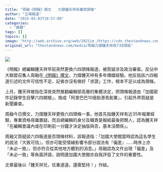 ```yaml
---
title: "周融《明報》撰文   力撐鍾天祥有權改頭條"
author: "立場報道"
date: "2015-03-03T10:57:00"
categories:
  - "媒體"
tags: []
topics: []
image: "http://web.archive.org/web/2021im_/https://cdn.thestandnews.com/media/photos/cache/yung-07_rB9SL_1200x0.png"
original_url: "thestandnews.com/media/周融力撐鍾天祥改六四頭版"
---
```

![](http://web.archive.org/web/2021im_/https://cdn.thestandnews.com/media/photos/cache/yung-07_rB9SL_1200x0.png)

《明報》總編輯鍾天祥早前突然更換六四頭條報道，被質疑涉及政治審查。反佔中大聯盟召集人周融在[《明報》撰文](http://web.archive.org/web/20210628195216/http://news.mingpao.com/pns/%E5%91%A8%E8%9E%8D%EF%B9%95%E4%B9%9F%E8%AB%96%E9%8D%BE%E5%A4%A9%E7%A5%A5%EF%BC%8C%E5%85%AD%E5%9B%9B%E5%A0%B1%E9%81%93%E8%88%87%E3%80%8A%E6%98%8E%E5%A0%B1%E3%80%8B/web_tc/article/20150303/s00012/1425318815202)，力撐鍾天祥有多年傳媒經驗。他反指該六四報道引述的文件可信性不足，記者亦沒有做好「求證」工作，根本不足以成為頭條。

上月，鍾天祥被指在深夜突然推翻編輯部高層的集體決定，把頭條報道由「加國密件記錄學生目擊六四開槍」，換成「阿里巴巴10億助港青創業」，引起外界質疑是新聞審查。

周融今日撰文，力撐鍾天祥更換六四頭條一事。他首先指鍾天祥有近35年報業經驗，專業資格毋庸置疑。而且總編輯的身分及職責是報紙最後把關人，認為鍾天祥「在編輯會議內或在印刷前一分鐘才決定抽版與否，基本沒關係」。

周融又質疑該六四報道是否頭條材料，該報道指：「加國大使館當時認為這名學生的說法『大致可信』，但亦可能受情緒影響令部分說法有『偏差』……時序上亦『未必一致』，但亦符合從其他地方聽到的消息。」周融認為文件出現「偏差」及「未必一致」等負面評語，說明連加國大使館亦自我評低了文件的重要性。

文章最後以「鍾天祥兄，任重道遠，還需堅持！」作結。